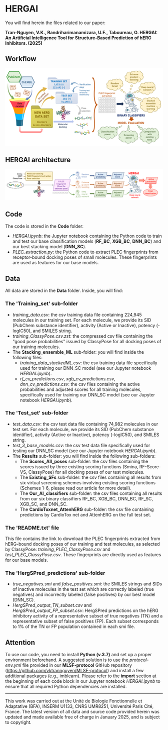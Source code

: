 # HERGAI

You will find herein the files related to our paper:

**Tran-Nguyen, V.K., Randriharimanamizara, U.F., Taboureau, O. HERGAI: An Artificial Intelligence Tool for Structure-Based Prediction of hERG Inhibitors. (2025)**

## Workflow

![Graphical-Abstract](https://github.com/vktrannguyen/HERGAI/blob/main/HERGAI_Computational_Workflow.png)

## HERGAI architecture

![Graphical-Abstract](https://github.com/vktrannguyen/HERGAI/blob/main/HERGAI_Diagram.png)

## Code

The code is stored in the **Code** folder:

- *HERGAI.ipynb*: the Jupyter notebook containing the Python code to train and test our base classification models (**RF_BC**, **XGB_BC**, **DNN_BC**) and our best stacking model (**DNN_SC**).
- *PLEC_extraction.py*: the Python code to extract PLEC fingerprints from receptor-bound docking poses of small molecules. These fingerprints are used as features for our base models.

## Data

All data are stored in the **Data** folder. Inside, you will find:

### The 'Training_set' sub-folder

- *training_data.csv*: the csv training data file containing 224,945 molecules in our training set. For each molecule, we provide its SID (PubChem substance identifier), activity (Active or Inactive), potency (-logIC50), and SMILES string.
- *training_ClassyPose.csv.zst*: the compressed csv file containing the "good pose probabilities" issued by ClassyPose for all docking poses of our training molecules.
- The **Stacking_ensemble_ML** sub-folder: you will find inside the following files:
  - *training_data_stackedML.csv*: the csv training data file specifically used for training our DNN_SC model (see our Jupyter notebook *HERGAI.ipynb*).
  - *rf_cv_predictions.csv*, *xgb_cv_predictions.csv*, *dnn_cv_predictions.csv*: the csv files containing the active probabilities and adjusted scores for all training molecules, specifically used for training our DNN_SC model (see our Jupyter notebook *HERGAI.ipynb*).

### The 'Test_set' sub-folder

- *test_data.csv*: the csv test data file containing 74,982 molecules in our test set. For each molecule, we provide its SID (PubChem substance identifier), activity (Active or Inactive), potency (-logIC50), and SMILES string.
- *test_3_base_models.csv*: the csv test data file specifically used for testing our DNN_SC model (see our Jupyter notebook *HERGAI.ipynb*).
- The **Results** sub-folder: you will find inside the following sub-folders:
  - The **Scores_All_poses** sub-folder: the csv files containing the scores issued by three existing scoring functions (Smina, RF-Score-VS, ClassyPose) for all docking poses of our test molecules.
  - The **Existing_SFs** sub-folder: the csv files containing all results from six virtual screening schemes involving existing scoring functions (Schemes 1-6, please read our article for more detail).
  - The **Our_AI_classifiers** sub-folder: the csv files containing all results from our six binary classifiers RF_BC, XGB_BC, DNN_BC, RF_SC, XGB_SC, and DNN_SC.
  - The **CardioToxnet_AttenhERG** sub-folder: the csv file containing predictions by CardioTox net and AttenhERG on the full test set.

### The 'README.txt' file

This file contains the link to download the PLEC fingerprints extracted from hERG-bound docking poses of our training and test molecules, as selected by ClassyPose: *training_PLEC_ClassyPose.csv* and *test_PLEC_ClassyPose.csv*. These fingerprints are directly used as features for our base models.

### The 'HergSPred_predictions' sub-folder

- *true_negatives.smi* and *false_positives.smi*: the SMILES strings and SIDs of inactive molecules in the test set which are correctly labeled (true negatives) and incorrectly labeled (false positives) by our best model (DNN_SC).
- *HergSPred_output_TN_subset.csv* and *HergSPred_output_FP_subset.csv*: HergSPred predictions on the hERG inhibitory activity of a representative subset of true negatives (TN) and a representative subset of false positives (FP). Each subset corresponds to 1% of the TN or FP population contained in each smi file.

## Attention

To use our code, you need to install **Python (v.3.7)** and set up a proper environment beforehand. A suggested solution is to use the *protocol-env.yml* file provided in our **MLSF-protocol** GitHub repository (https://github.com/vktrannguyen/MLSF-protocol) and install a few additional packages (e.g., imblearn). Please refer to the **import** section at the beginning of each code block in our Jupyter notebook *HERGAI.ipynb* to ensure that all required Python dependencies are installed.

---------------------------------------------------------------------------------------------------------------------------------------------------

This work was carried out at the Unité de Biologie Fonctionnelle et Adaptative (BFA), INSERM U1133, CNRS UMR8251, Université Paris Cité, France. The latest version of all data and source code provided herein was updated and made available free of charge in January 2025, and is subject to copyright.




